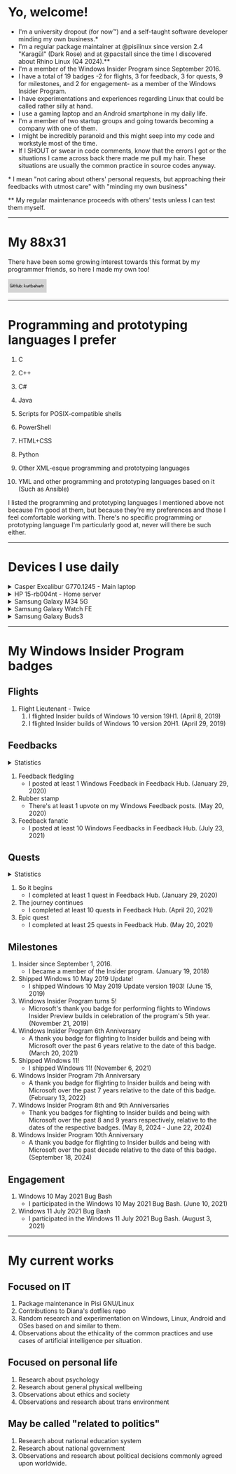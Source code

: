 # Yo, welcome!

- I'm a university dropout (for now:tm:) and a self-taught software developer minding my own business.\*
- I'm a regular package maintainer at @pisilinux since version 2.4 "Karagül" (Dark Rose) and at @pacstall since the time I discovered about Rhino Linux (Q4 2024).\*\*
- I'm a member of the Windows Insider Program since September 2016.
- I have a total of 19 badges -2 for flights, 3 for feedback, 3 for quests, 9 for milestones, and 2 for engagement- as a member of the Windows Insider Program.
- I have experimentations and experiences regarding Linux that could be called rather silly at hand.
- I use a gaming laptop and an Android smartphone in my daily life.
- I'm a member of two startup groups and going towards becoming a company with one of them.
- I might be incredibly paranoid and this might seep into my code and workstyle most of the time.
- If I SHOUT or swear in code comments, know that the errors I got or the situations I came across back there made me pull my hair. These situations are usually the common practice in source codes anyway.

\* I mean "not caring about others' personal requests, but approaching their feedbacks with utmost care" with "minding my own business"

\*\* My regular maintenance proceeds with others' tests unless I can test them myself.

-----

# My 88x31

There have been some growing interest towards this format by my programmer friends, so here I made my own too!

![kurtbahartr's 88x31](https://raw.githubusercontent.com/kurtbahartr/kurtbahartr/master/assets/88x31.gif)

-----

# Programming and prototyping languages I prefer

1. C
  
2. C++
  
3. C#
  
4. Java
  
5. Scripts for POSIX-compatible shells
  
6. PowerShell
  
7. HTML+CSS
  
8. Python
  
9. Other XML-esque programming and prototyping languages
  
10. YML and other programming and prototyping languages based on it (Such as Ansible)
  

I listed the programming and prototyping languages I mentioned above not because I'm good at them, but because they're my preferences and those I feel comfortable working with. There's no specific programming or prototyping language I'm particularly good at, never will there be such either.

-----

# Devices I use daily

<details>
 <summary>Casper Excalibur G770.1245 - Main laptop</summary>

- UEFI BIOS, up to date secure boot keys.
  
- Intel Core i5-12450H with Intel UHD Graphics
  
- 32 GB RAM
  
- NVIDIA GeForce RTX 3050 Mobile
  
- 2 TB Crucial P3 NVMe SSD+500 GB KIOXIA EXCERIA SSD
  
- Shipped with Windows 11 version 22H2.
  
- Can run down to Windows 10 version 21H2\* without driver issues.
  
- Can run up to Windows 11 version 24H2 without driver issues.\*\*

\* 2021 IoT Enterprise LTSC recommended for 21H2 if proper documented CPU support is desired. GAC is fine on 22H2.

\*\* Windows 11 24H2 is the latest known Windows 11 version in GAC as of December 2024. This laptop might run future versions of Windows as long as the hardware requirements are met.
  
</details>

<details>
 <summary>HP 15-rb004nt - Home server</summary>

- UEFI BIOS, out of date secure boot keys.
  
- AMD A4-9120 with Radeon R3 graphics
  
- 16 GB RAM
  
- 480 GB KIOXIA EXCERIA SSD
  
- Shipped with Windows 10 version 1803.
  
- Can run down to Windows 7 without driver issues\*.
  
- Can run up to Windows 11 version 24H2 without driver issues.\*\*

\* HP Application Driver works on Windows versions starting Windows 10 version 1803.

\*\* Windows 11 24H2 is the latest known Windows 11 version in GAC as of January 2025. This laptop might run future versions of Windows as long as the hardware requirements are met.
  
</details>

<details>
  <summary>Samsung Galaxy M34 5G</summary>

- Locked bootloader

- Exynos 1280

- 6 GB RAM

- Mali-G68

- 128 GB UFS 2.2

- Currently running Project NERV One UI 7.0, Android 15.

- Shipped with OneUI 5.x, Android 13.

</details>

<details>
  <summary>Samsung Galaxy Watch FE</summary>

- Locked bootloader

- Exynos W920

- 1.5 GB RAM

- Mali-G68

- 16 GB internal storage

- Currently running One UI 6.0 Watch, Wear OS 5.0 Android 14.

- Shipped with OneUI 5.x Watch, Wear OS 4.0 Android 13.

</details>

<details>
  <summary>Samsung Galaxy Buds3</summary>

- Currently running firmware version R530XXU0AYG3.

</details>

-----

# My Windows Insider Program badges

## Flights

1. Flight Lieutenant - Twice
   1. I flighted Insider builds of Windows 10 version 19H1. (April 8, 2019)
   2. I flighted Insider builds of Windows 10 version 20H1. (April 29, 2019)

## Feedbacks

<details>
 <summary>Statistics</summary>

  Number of Windows feedbacks I posted: 21

  Total number of upvotes received on my feedbacks: 7

</details>

1. Feedback fledgling
   - I posted at least 1 Windows Feedback in Feedback Hub. (January 29, 2020)
2. Rubber stamp
   - There's at least 1 upvote on my Windows Feedback posts. (May 20, 2020)
3. Feedback fanatic
   - I posted at least 10 Windows Feedbacks in Feedback Hub. (July 23, 2021)

## Quests

<details>
 <summary>Statistics</summary>

  Total number of quests I completed: 34
  
</details>

1. So it begins
   - I completed at least 1 quest in Feedback Hub. (January 29, 2020)
2. The journey continues
   - I completed at least 10 quests in Feedback Hub. (April 20, 2021)
3. Epic quest
   - I completed at least 25 quests in Feedback Hub. (May 20, 2021)

## Milestones

1. Insider since September 1, 2016.
   - I became a member of the Insider program. (January 19, 2018)
2. Shipped Windows 10 May 2019 Update!
   - I shipped Windows 10 May 2019 Update version 1903! (June 15, 2019)
3. Windows Insider Program turns 5!
   - Microsoft's thank you badge for performing flights to Windows Insider Preview builds in celebration of the program's 5th year. (November 21, 2019)
4. Windows Insider Program 6th Anniversary
   - A thank you badge for flighting to Insider builds and being with Microsoft over the past 6 years relative to the date of this badge. (March 20, 2021)
5. Shipped Windows 11!
   - I shipped Windows 11! (November 6, 2021)
6. Windows Insider Program 7th Anniversary
   - A thank you badge for flighting to Insider builds and being with Microsoft over the past 7 years relative to the date of this badge. (February 13, 2022)
7. Windows Insider Program 8th and 9th Anniversaries
   - Thank you badges for flighting to Insider builds and being with Microsoft over the past 8 and 9 years respectively, relative to the dates of the respective badges. (May 8, 2024 - June 22, 2024)
8. Windows Insider Program 10th Anniversary
   - A thank you badge for flighting to Insider builds and being with Microsoft over the past decade relative to the date of this badge. (September 18, 2024)

## Engagement

1. Windows 10 May 2021 Bug Bash
   - I participated in the Windows 10 May 2021 Bug Bash. (June 10, 2021)
2. Windows 11 July 2021 Bug Bash
   - I participated in the Windows 11 July 2021 Bug Bash. (August 3, 2021)

-----

# My current works

## Focused on IT

1. Package maintenance in Pisi GNU/Linux
2. Contributions to Diana's dotfiles repo
3. Random research and experimentation on Windows, Linux, Android and OSes based on and similar to them.
4. Observations about the ethicality of the common practices and use cases of artificial intelligence per situation.

## Focused on personal life

1. Research about psychology
2. Research about general physical wellbeing
3. Observations about ethics and society
4. Observations and research about trans environment

## May be called "related to politics"

1. Research about national education system
2. Research about national government
3. Observations and research about political decisions commonly agreed upon worldwide.
